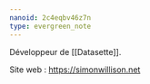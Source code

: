 ```yaml
---
nanoid: 2c4eqbv46z7n
type: evergreen_note
---
```

Développeur de [[Datasette]].

Site web : https://simonwillison.net
